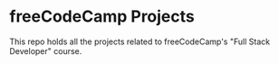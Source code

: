 # freeCodeCamp Projects
This repo holds all the projects related to freeCodeCamp's "Full Stack Developer" course. 
